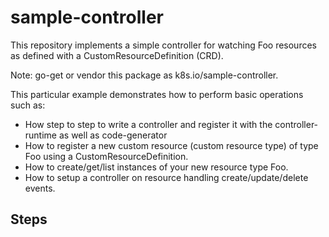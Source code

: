 # sample-controller
This repository implements a simple controller for watching Foo resources as defined with a CustomResourceDefinition (CRD).

Note: go-get or vendor this package as k8s.io/sample-controller.

This particular example demonstrates how to perform basic operations such as:

- How step to step to write a controller and register it with the controller-runtime as well as code-generator
- How to register a new custom resource (custom resource type) of type Foo using a CustomResourceDefinition.
- How to create/get/list instances of your new resource type Foo.
- How to setup a controller on resource handling create/update/delete events.

## Steps

